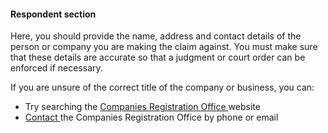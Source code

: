 ####  Respondent section

Here, you should provide the name, address and contact details of the person
or company you are making the claim against. You must make sure that these
details are accurate so that a judgment or court order can be enforced if
necessary.

If you are unsure of the correct title of the company or business, you can:

  * Try searching the [ Companies Registration Office ](https://www.cro.ie/en-ie/) website 
  * [ Contact ](https://www.cro.ie/en-ie/About-CRO/Contact-Us) the Companies Registration Office by phone or email 
